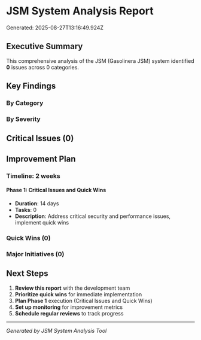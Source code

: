 # JSM System Analysis Report

Generated: 2025-08-27T13:16:49.924Z

## Executive Summary

This comprehensive analysis of the JSM (Gasolinera JSM) system identified **0** issues across 0 categories.

## Key Findings

### By Category


### By Severity


## Critical Issues (0)



## Improvement Plan

### Timeline: 2 weeks


#### Phase 1: Critical Issues and Quick Wins
- **Duration**: 14 days
- **Tasks**: 0
- **Description**: Address critical security and performance issues, implement quick wins


### Quick Wins (0)



### Major Initiatives (0)



## Next Steps

1. **Review this report** with the development team
2. **Prioritize quick wins** for immediate implementation
3. **Plan Phase 1** execution (Critical Issues and Quick Wins)
4. **Set up monitoring** for improvement metrics
5. **Schedule regular reviews** to track progress

---
*Generated by JSM System Analysis Tool*

